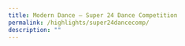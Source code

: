 ```yaml
---
title: Modern Dance – Super 24 Dance Competition
permalink: /highlights/super24dancecomp/
description: ""
---
```

